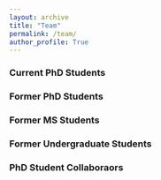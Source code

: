 ```yaml
---
layout: archive
title: "Team"
permalink: /team/
author_profile: True
---
```


### Current PhD Students

### Former PhD Students

### Former MS Students

### Former Undergraduate Students

### PhD Student Collaboraors
